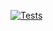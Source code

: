 [![Tests](https://github.com/rarescosma/der.py/workflows/Tests/badge.svg)](https://github.com/rarescosma/der.py/actions?workflow=Tests)
